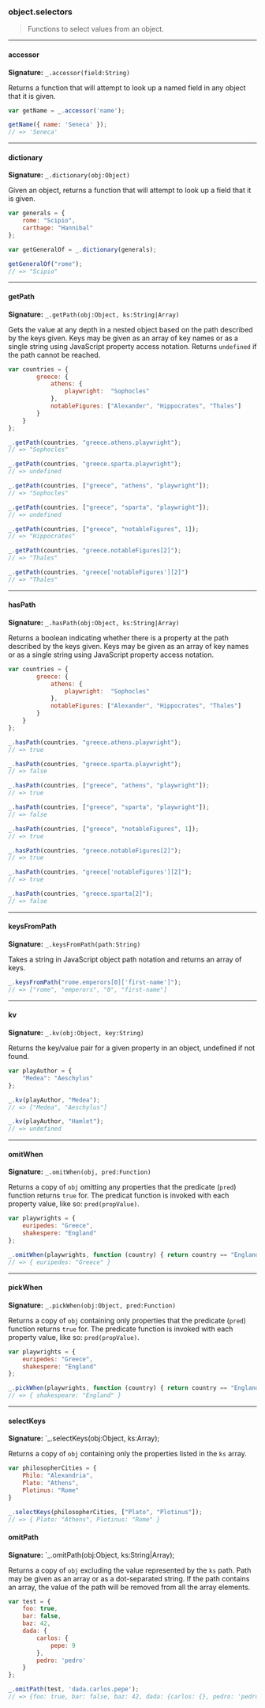 ### object.selectors

> Functions to select values from an object.

--------------------------------------------------------------------------------

#### accessor

**Signature:** `_.accessor(field:String)`

Returns a function that will attempt to look up a named field in any object
that it is given.

```javascript
var getName = _.accessor('name');

getName({ name: 'Seneca' });
// => 'Seneca'
```

--------------------------------------------------------------------------------

#### dictionary

**Signature:** `_.dictionary(obj:Object)`

Given an object, returns a function that will attempt to look up a field that
it is given.

```javascript
var generals = {
    rome: "Scipio",
    carthage: "Hannibal"
};

var getGeneralOf = _.dictionary(generals);

getGeneralOf("rome");
// => "Scipio"
```

--------------------------------------------------------------------------------

#### getPath

**Signature:** `_.getPath(obj:Object, ks:String|Array)`

Gets the value at any depth in a nested object based on the path described by
the keys given. Keys may be given as an array of key names or as a single string
using JavaScript property access notation.
Returns `undefined` if the path cannot be reached.

```javascript
var countries = {
        greece: {
            athens: {
                playwright:  "Sophocles"
            },
            notableFigures: ["Alexander", "Hippocrates", "Thales"]
        }
    }
};

_.getPath(countries, "greece.athens.playwright");
// => "Sophocles"

_.getPath(countries, "greece.sparta.playwright");
// => undefined

_.getPath(countries, ["greece", "athens", "playwright"]);
// => "Sophocles"

_.getPath(countries, ["greece", "sparta", "playwright"]);
// => undefined

_.getPath(countries, ["greece", "notableFigures", 1]);
// => "Hippocrates"

_.getPath(countries, "greece.notableFigures[2]");
// => "Thales"

_.getPath(countries, "greece['notableFigures'][2]")
// => "Thales"
```

--------------------------------------------------------------------------------

#### hasPath

**Signature:** `_.hasPath(obj:Object, ks:String|Array)`

Returns a boolean indicating whether there is a property at the path described
by the keys given. Keys may be given as an array of key names or as a single string
using JavaScript property access notation.

```javascript
var countries = {
        greece: {
            athens: {
                playwright:  "Sophocles"
            },
            notableFigures: ["Alexander", "Hippocrates", "Thales"]
        }
    }
};

_.hasPath(countries, "greece.athens.playwright");
// => true

_.hasPath(countries, "greece.sparta.playwright");
// => false

_.hasPath(countries, ["greece", "athens", "playwright"]);
// => true

_.hasPath(countries, ["greece", "sparta", "playwright"]);
// => false

_.hasPath(countries, ["greece", "notableFigures", 1]);
// => true

_.hasPath(countries, "greece.notableFigures[2]");
// => true

_.hasPath(countries, "greece['notableFigures'][2]");
// => true

_.hasPath(countries, "greece.sparta[2]");
// => false
```

--------------------------------------------------------------------------------

#### keysFromPath

**Signature:** `_.keysFromPath(path:String)`

Takes a string in JavaScript object path notation and returns an array of keys.

```javascript
_.keysFromPath("rome.emperors[0]['first-name']");
// => ["rome", "emperors", "0", "first-name"]
```

--------------------------------------------------------------------------------

#### kv

**Signature:** `_.kv(obj:Object, key:String)`

Returns the key/value pair for a given property in an object, undefined if not found.

```javascript
var playAuthor = {
    "Medea": "Aeschylus"
};

_.kv(playAuthor, "Medea");
// => ["Medea", "Aeschylus"]

_.kv(playAuthor, "Hamlet");
// => undefined
```

--------------------------------------------------------------------------------

#### omitWhen

**Signature:** `_.omitWhen(obj, pred:Function)`

Returns a copy of `obj` omitting any properties that the predicate (`pred`)
function returns `true` for. The predicat function is invoked with each
property value, like so: `pred(propValue)`.

```javascript
var playwrights = {
    euripedes: "Greece",
    shakespere: "England"
};

_.omitWhen(playwrights, function (country) { return country == "England" });
// => { euripedes: "Greece" }
```

--------------------------------------------------------------------------------

#### pickWhen

**Signature:** `_.pickWhen(obj:Object, pred:Function)`

Returns a copy of `obj` containing only properties that the predicate (`pred`)
function returns `true` for. The predicate function is invoked with each
property value, like so: `pred(propValue)`.

```javascript
var playwrights = {
    euripedes: "Greece",
    shakespere: "England"
};

_.pickWhen(playwrights, function (country) { return country == "England" });
// => { shakespeare: "England" }
```

--------------------------------------------------------------------------------

#### selectKeys

**Signature:** `_.selectKeys(obj:Object, ks:Array);

Returns a copy of `obj` containing only the properties listed in the `ks` array.

```javascript
var philosopherCities = {
    Philo: "Alexandria",
    Plato: "Athens",
    Plotinus: "Rome"
}

_.selectKeys(philosopherCities, ["Plato", "Plotinus"]);
// => { Plato: "Athens", Plotinus: "Rome" }
```

#### omitPath

**Signature:** `_.omitPath(obj:Object, ks:String|Array);

Returns a copy of `obj` excluding the value represented by the `ks` path.
Path may be given as an array or as a dot-separated string.
If the path contains an array, the value of the path will be removed from all the array elements.

```javascript
var test = {
    foo: true, 
    bar: false, 
    baz: 42, 
    dada: {
        carlos: { 
            pepe: 9 
        }, 
        pedro: 'pedro'
    }
};

_.omitPath(test, 'dada.carlos.pepe');
// => {foo: true, bar: false, baz: 42, dada: {carlos: {}, pedro: 'pedro'}}
```
